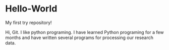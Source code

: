 # Hello-World
My first try repository!

Hi, Git. I like python programing. I have learned Python programing for a few months and have written several programs for processing our research data.
